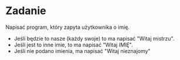 # Zadanie

Napisać program, który zapyta użytkownika o imię.
* Jeśli będzie to nasze (każdy swoje) to ma napisać "Witaj mistrzu".
* Jeśli jest to inne imie, to ma napisać "Witaj *IMIĘ*".
* Jeśli nie podano imienia, ma napisać "Witaj nieznajomy"

